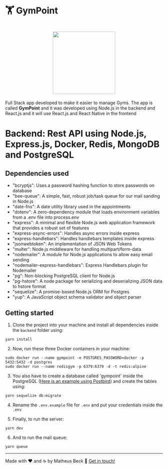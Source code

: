# 🏋️ GymPoint

<h1 align="center">
  <img src="https://i.imgur.com/mxs3Ief.png" width="200">
</h1>

Full Stack app developed to make it easier to manage Gyms. The app is called **GymPoint** and it was developed using Node.js in the backend and React.js and it will use React.js and React Native in the frontend

# Backend: Rest API using Node.js, Express.js, Docker, Redis, MongoDB and PostgreSQL

## Dependencies used

* "bcryptjs": Uses a password hashing function to store passwords on database
* "bee-queue": A simple, fast, robust job/task queue for our mail sanding in Node.js
* "date-fns": A date utility library used in the appointments
* "dotenv": A zero-dependency module that loads environment variables from a .env file into process.env
* "express": A minimal and flexible Node.js web application framework that provides a robust set of features
* "express-async-errors": Handles async errors inside express
* "express-handlebars": Handles handlebars templates inside express
* "jsonwebtoken": An implementation of JSON Web Tokens
* "multer": Node.js middleware for handling multipart/form-data
* "nodemailer": A module for Node.js applications to allow easy email sending
* "nodemailer-express-handlebars": Express Handlebars plugin for Nodemailer
* "pg": Non-blocking PostgreSQL client for Node.js
* "pg-hstore": A node package for serializing and deserializing JSON data to hstore format
* "sequelize": A promise-based Node.js ORM for Postgres
* "yup": A JavaScript object schema validator and object parser

## Getting started
1. Clone the project into your machine and install all dependencies inside the `backend` folder using:
```console
yarn install
```

2. Now, run these three Docker containers in your machine:
```console
sudo docker run --name gympoint -e POSTGRES_PASSWORD=docker -p 5432:5432 -d postgres
sudo docker run --name redisgym -p 6379:6379 -d -t redis:alpine
```

3. You also have to create a database called 'gympoint' inside the PostgreSQL ([Here is an example using Postbird](https://matheus-beck.github.io/blog/docker/postgresql/postbird/sequelize/2019/09/11/configuring-postgres-docker-postbird-sequelize.html)) and create the tables using:
```console
yarn sequelize db:migrate
```

4. Rename the `.env.example` file for `.env` and put your credentials inside the `.env`

5. Finally, to run the server: 

```console
yarn dev
```

6. And to run the mail queue:

```console
yarn queue
```

---

Made with ❤️ and ☕ by Matheus Beck :wave: [Get in touch!](https://www.linkedin.com/in/matheus-beck/)
